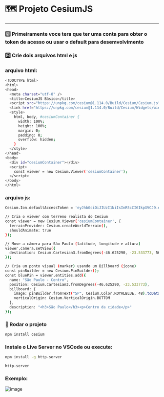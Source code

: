 # 🗺️ Projeto CesiumJS

---


### 1️⃣ Primeiramente voce tera que ter uma conta para obter o token de acesso ou usar o default para desemvolvimento

### 2️⃣ Crie dois arquivos html e js

### arquivo html:
```bash
<!DOCTYPE html>
<html>
<head>
  <meta charset="utf-8" />
  <title>CesiumJS Básico</title>
  <script src="https://unpkg.com/cesium@1.114.0/Build/Cesium/Cesium.js"></script>
  <link href="https://unpkg.com/cesium@1.114.0/Build/Cesium/Widgets/widgets.css" rel="stylesheet" />
  <style>
    html, body, #cesiumContainer {
      width: 100%;
      height: 100%;
      margin: 0;
      padding: 0;
      overflow: hidden;
    }
  </style>
</head>
<body>
  <div id="cesiumContainer"></div>
  <script>
    const viewer = new Cesium.Viewer('cesiumContainer');
  </script>
</body>
</html>
```
### arquivo js:
```bash
Cesium.Ion.defaultAccessToken = 'eyJhbGciOiJIUzI1NiIsInR5cCI6IkpXVCJ9.eyJqdGkiOiIyZTNhOGJmOS1lOTllLTQ4NzgtODE2Yy1jYTk2YWRlNGNlOWIiLCJpZCI6MzE4NjA5LCJpYXQiOjE3NTE5ODU3MDd9.d-IEQDIsudoWBGKGHk3gHyP4GgbLTqK7_74uv-mwGsM'; 

// Cria o viewer com terreno realista do Cesium
const viewer = new Cesium.Viewer('cesiumContainer', {
  terrainProvider: Cesium.createWorldTerrain(),
  shouldAnimate: true
});

// Move a câmera para São Paulo (latitude, longitude e altura)
viewer.camera.setView({
  destination: Cesium.Cartesian3.fromDegrees(-46.625290, -23.533773, 5000)
});

// Cria um ponto visual (marker) usando um Billboard (ícone)
const pinBuilder = new Cesium.PinBuilder();
const bluePin = viewer.entities.add({
  name: "São Paulo - Centro",
  position: Cesium.Cartesian3.fromDegrees(-46.625290, -23.533773),
  billboard: {
    image: pinBuilder.fromText("SP", Cesium.Color.ROYALBLUE, 48).toDataURL(),
    verticalOrigin: Cesium.VerticalOrigin.BOTTOM
  },
  description: "<h3>São Paulo</h3><p>Centro da cidade</p>"
});
```
### 🚀 Rodar o projeto
```bash
npm install cesium
```
### Instale o Live Server no VSCode **ou** execute:
```bash
npm install -g http-server

http-server
```

### Exemplo:

![image](https://github.com/user-attachments/assets/495241a1-90c9-45b6-bb01-161ee09c92ff)
